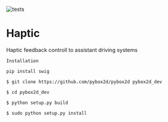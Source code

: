 ![tests](https://github.com/AbdelrahmanAbdelgwad/haptic/workflows/test/badge.svg)
# Haptic
Haptic feedback controll to assistant driving systems


``Installation``

`pip install swig`

`$ git clone https://github.com/pybox2d/pybox2d pybox2d_dev`

`$ cd pybox2d_dev`

`$ python setup.py build`

`$ sudo python setup.py install`

